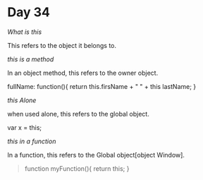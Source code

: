 # Day 34

*What is this*

This refers to the object it belongs to.

*this is a method*

In an object method, this refers to the owner object.

fullName: function(){
    return this.firsName + " " + this lastName;
}


*this Alone*

when used alone, this refers to the global object.

var x = this;

*this in a function*

In a function, this refers to the Global object[object Window].

> function myFunction(){
    return this;
}